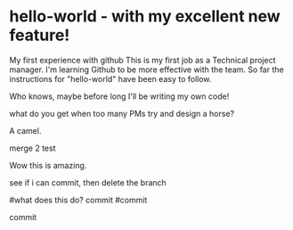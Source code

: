 # hello-world - with my excellent new feature!
My first experience with github 
This is my first job as a Technical project manager.  I'm learning Github to be more effective with the team.
So far the instructions for "hello-world" have been easy to follow.

Who knows, maybe before long I'll be writing my own code!

what do you get when too many PMs try and design a horse?

A camel.

merge 2 test

Wow this is amazing.

see if i can commit, then delete the branch

#what does this do?
commit
#commit
<p> commit </p>
